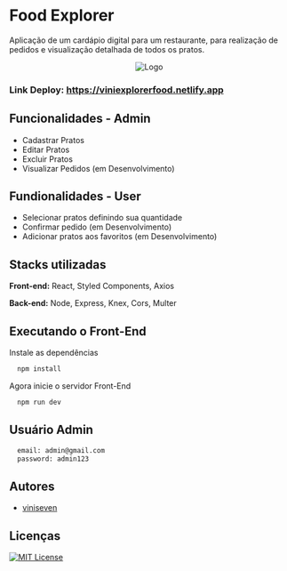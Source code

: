 # Food Explorer

Aplicação de um cardápio digital para um restaurante, para realização de pedidos e visualização detalhada de todos os pratos.


<div align="center">

![Logo](https://i.imgur.com/eUa2vnf.png[/img])

</div>

### Link Deploy: https://viniexplorerfood.netlify.app

## Funcionalidades - Admin

- Cadastrar Pratos
- Editar Pratos
- Excluir Pratos
- Visualizar Pedidos (em Desenvolvimento)

## Fundionalidades - User

- Selecionar pratos definindo sua quantidade
- Confirmar pedido (em Desenvolvimento)
- Adicionar pratos aos favoritos (em Desenvolvimento)


## Stacks utilizadas

**Front-end:** React, Styled Components, Axios

**Back-end:** Node, Express, Knex, Cors, Multer


## Executando o Front-End

Instale as dependências
```bash
  npm install
```
Agora inicie o servidor Front-End
```bash
  npm run dev
```

## Usuário Admin
```bash
  email: admin@gmail.com
  password: admin123
```
## Autores

- [viniseven](https://www.github.com/viniseven)


## Licenças

[![MIT License](https://img.shields.io/badge/License-MIT-green.svg)](https://choosealicense.com/licenses/mit/)



